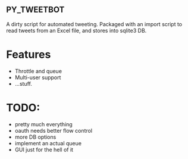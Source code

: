 PY_TWEETBOT
--------------------
A dirty script for automated tweeting. Packaged with an import script to read
tweets from an Excel file, and stores into sqlite3 DB.

# Features
* Throttle and queue
* Multi-user support
* ...stuff.

# TODO:
* pretty much everything
* oauth needs better flow control
* more DB options
* implement an actual queue
* GUI just for the hell of it